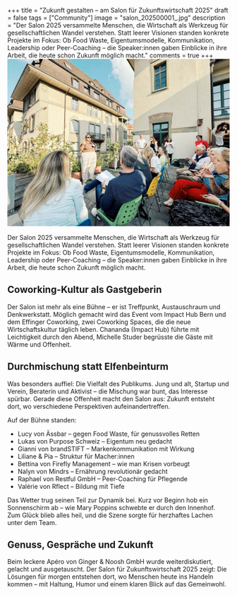 +++
title = "Zukunft gestalten – am Salon für Zukunftswirtschaft 2025"
draft = false
tags = ["Community"]
image = "salon_202500001_.jpg"
description = "Der Salon 2025 versammelte Menschen, die Wirtschaft als Werkzeug für gesellschaftlichen Wandel verstehen. Statt leerer Visionen standen konkrete Projekte im Fokus: Ob Food Waste, Eigentumsmodelle, Kommunikation, Leadership oder Peer-Coaching – die Speaker:innen gaben Einblicke in ihre Arbeit, die heute schon Zukunft möglich macht."
comments = true
+++
![Salon für Zukunftswirtschaft 2025](salon_202500001_.jpg "Salon für Zukunftswirtschaft 2025")

<div class="lead">Der Salon 2025 versammelte Menschen, die Wirtschaft als Werkzeug für gesellschaftlichen Wandel verstehen. Statt leerer Visionen standen konkrete Projekte im Fokus: Ob Food Waste, Eigentumsmodelle, Kommunikation, Leadership oder Peer-Coaching – die Speaker:innen gaben Einblicke in ihre Arbeit, die heute schon Zukunft möglich macht.</div>



## Coworking-Kultur als Gastgeberin

Der Salon ist mehr als eine Bühne – er ist Treffpunkt, Austauschraum und Denkwerkstatt. Möglich gemacht wird das Event vom Impact Hub Bern und dem Effinger Coworking, zwei Coworking Spaces, die die neue Wirtschaftskultur täglich leben. Chananda (Impact Hub) führte mit Leichtigkeit durch den Abend, Michelle Studer begrüsste die Gäste mit Wärme und Offenheit.

## Durchmischung statt Elfenbeinturm

Was besonders auffiel: Die Vielfalt des Publikums. Jung und alt, Startup und Verein, Beraterin und Aktivist – die Mischung war bunt, das Interesse spürbar. Gerade diese Offenheit macht den Salon aus: Zukunft entsteht dort, wo verschiedene Perspektiven aufeinandertreffen.

Auf der Bühne standen:

* Lucy von Ässbar – gegen Food Waste, für genussvolles Retten
* Lukas von Purpose Schweiz – Eigentum neu gedacht
* Gianni von brandSTIFT – Markenkommunikation mit Wirkung
* Liliane & Pia – Struktur für Macher:innen
* Bettina von Firefly Management – wie man Krisen vorbeugt
* Nalyn von Mindrs – Ernährung revolutionär gedacht
* Raphael von Restful GmbH – Peer-Coaching für Pflegende
* Valérie von Rflect – Bildung mit Tiefe

Das Wetter trug seinen Teil zur Dynamik bei. Kurz vor Beginn hob ein Sonnenschirm ab – wie Mary Poppins schwebte er durch den Innenhof. Zum Glück blieb alles heil, und die Szene sorgte für herzhaftes Lachen unter dem Team.

## Genuss, Gespräche und Zukunft

Beim leckere Apéro von Ginger & Noosh GmbH wurde weiterdiskutiert, gelacht und ausgetauscht. Der Salon für Zukunftswirtschaft 2025 zeigt: Die Lösungen für morgen entstehen dort, wo Menschen heute ins Handeln kommen – mit Haltung, Humor und einem klaren Blick auf das Gemeinwohl.
